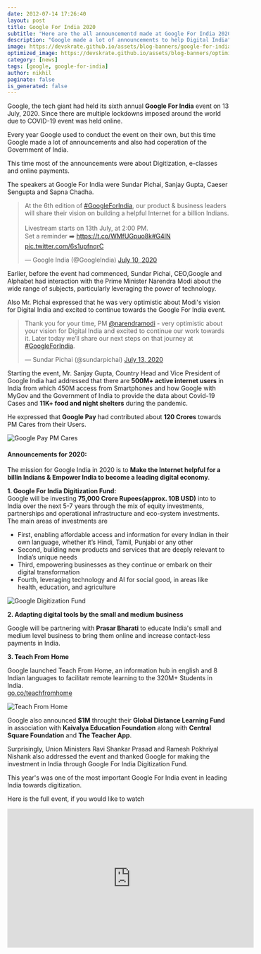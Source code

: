 ```yaml
---
date: 2012-07-14 17:26:40
layout: post
title: Google For India 2020
subtitle: "Here are the all announcementd made at Google For India 2020"
description: "Google made a lot of announcements to help Digital India"
image: https://devskrate.github.io/assets/blog-banners/google-for-india.jpg
optimized_image: https://devskrate.github.io/assets/blog-banners/optimized/google-for-india.webp
category: [news]
tags: [google, google-for-india]
author: nikhil
paginate: false
is_generated: false
---
```


Google, the tech giant had held its sixth annual **Google For India** event on 13 July, 2020. Since there are multiple lockdowns imposed around the world due to COVID-19 event was held online.

Every year Google used to conduct the event on their own, but this time Google made a lot of announcements and also had coperation of the Government of India.

This time most of the announcements were about Digitization, e-classes and online payments.

The speakers at Google For India were Sundar Pichai, Sanjay Gupta, Caeser Sengupta and Sapna Chadha.

<blockquote class="twitter-tweet"><p lang="en" dir="ltr">At the 6th edition of <a href="https://twitter.com/hashtag/GoogleForIndia?src=hash&amp;ref_src=twsrc%5Etfw">#GoogleForIndia</a>, our product &amp; business leaders will share their vision on building a helpful Internet for a billion Indians.<br><br>Livestream starts on 13th July, at 2:00 PM.<br>Set a reminder ➡️ <a href="https://t.co/WMfUGpuo8k">https://t.co/WMfUGpuo8k</a><a href="https://twitter.com/hashtag/G4IN?src=hash&amp;ref_src=twsrc%5Etfw">#G4IN</a> <a href="https://t.co/6s1upfnqrC">pic.twitter.com/6s1upfnqrC</a></p>&mdash; Google India (@GoogleIndia) <a href="https://twitter.com/GoogleIndia/status/1281600472940343297?ref_src=twsrc%5Etfw">July 10, 2020</a></blockquote> <script async src="https://platform.twitter.com/widgets.js" charset="utf-8"></script>

Earlier, before the event had commenced, Sundar Pichai, CEO,Google and Alphabet had interaction with the Prime Minister Narendra Modi about the wide range of subjects, particularly leveraging the power of technology.

Also Mr. Pichai expressed that he was very optimistic about Modi's vision for Digital India and excited to continue towards the Google For India event.

<blockquote class="twitter-tweet"><p lang="en" dir="ltr">Thank you for your time, PM <a href="https://twitter.com/narendramodi?ref_src=twsrc%5Etfw">@narendramodi</a> - very optimistic about your vision for Digital India and excited to continue our work towards it. Later today we’ll share our next steps on that journey at <a href="https://twitter.com/hashtag/GoogleForIndia?src=hash&amp;ref_src=twsrc%5Etfw">#GoogleForIndia</a>.</p>&mdash; Sundar Pichai (@sundarpichai) <a href="https://twitter.com/sundarpichai/status/1282589092232826881?ref_src=twsrc%5Etfw">July 13, 2020</a></blockquote> <script async src="https://platform.twitter.com/widgets.js" charset="utf-8"></script>

Starting the event, Mr. Sanjay Gupta, Country Head and Vice President of Google India had addressed that there are **500M+ active internet users** in India from which 450M access from Smartphones and how Google with MyGov and the Government of India to provide the data about Covid-19 Cases and **11K+ food and night shelters** during the pandemic.

He expressed that **Google Pay** had contributed about **120 Crores** towards PM Cares from their Users.

<img src="https://devskrate.github.io/assets/images/google/gpay-pmcares.webp" alt="Google Pay PM Cares" title="Google Pay PM Cares">

#### Announcements for 2020:

The mission for Google India in 2020 is to **Make the Internet helpful for a billin Indians & Empower India to become a leading digital economy**.

**1. Google For India Digitization Fund:**  
Google will be investing **75,000 Crore Rupees(approx. 10B USD)** into to India over the next 5-7 years through the mix of equity investments, partnerships and operational infrastructure and eco-system investments. The main areas of investments are

- First, enabling affordable access and information for every Indian in their own language, whether it’s Hindi, Tamil, Punjabi or any other
- Second, building new products and services that are deeply relevant to India’s unique needs
- Third, empowering businesses as they continue or embark on their digital transformation
- Fourth, leveraging technology and AI for social good, in areas like health, education, and agriculture

<img src="https://devskrate.github.io/assets/images/google/google-digitization-fund.webp" alt="Google Digitization Fund" title="Google Digitization Fund">

**2. Adapting digital tools by the small and medium business**

Google will be partnering with **Prasar Bharati** to educate India's small and medium level business to bring them online and increase contact-less payments in India.

**3. Teach From Home**

Google launched Teach From Home, an information hub in english and 8 Indian languages to facilitatr remote learning to the 320M+ Students in India.  
[go.co/teachfromhome](go.co/teachfromhome)

<img src="https://devskrate.github.io/assets/images/google/teachfromhome.jpg" alt="Teach From Home" title="Teach From Home">

Google also announced **\$1M** throught their **Global Distance Learning Fund** in association with **Kaivalya Education Foundation** along with **Central Square Foundation** and **The Teacher App**.

Surprisingly, Union Ministers Ravi Shankar Prasad and Ramesh Pokhriyal Nishank also addressed the event and thanked Google for making the investment in India through Google For India Digitization Fund.

This year's was one of the most important Google For India event in leading India towards digitization.

Here is the full event, if you would like to watch

<iframe width="560" height="315" src="https://www.youtube.com/embed/GwJJw2fE8T4" frameborder="0" allow="accelerometer; autoplay; encrypted-media; gyroscope; picture-in-picture" allowfullscreen></iframe>
